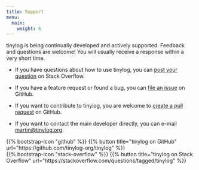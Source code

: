 ```yaml
---
title: Support
menu:
  main:
    weight: 6
---
```


tinylog is being continually developed and actively supported. Feedback and questions are welcome! You will usually receive a response within a very short time.

- If you have questions about how to use tinylog, you can [post your question](https://stackoverflow.com/questions/tagged/tinylog) on Stack Overflow.

- If you have a feature request or found a bug, you can [file an issue](https://github.com/tinylog-org/tinylog/issues) on GitHub.

- If you want to contribute to tinylog, you are welcome to [create a pull request](https://github.com/tinylog-org/tinylog/pulls) on GitHub.

- If you want to contact the main developer directly, you can e-mail martin@tinylog.org.

<div class="tuple">
    <div>
        {{% bootstrap-icon "github" %}}
        {{% button title="tinylog on GitHub" url="https://github.com/tinylog-org/tinylog" %}}
    </div>
    <div>
        {{% bootstrap-icon "stack-overflow" %}}
        {{% button title="tinylog on Stack Overflow" url="https://stackoverflow.com/questions/tagged/tinylog" %}}
    </div>
</div>
